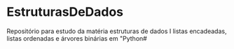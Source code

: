 # EstruturasDeDados
Repositório para estudo da matéria estruturas de dados I listas encadeadas, listas ordenadas e árvores binárias em "Python#

